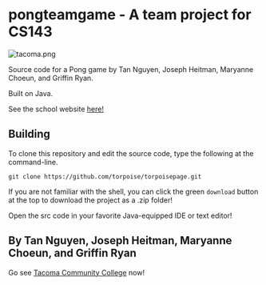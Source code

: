 # pongteamgame - A team project for CS143

![tacoma.png](https://torpoisebucket.s3-us-west-2.amazonaws.com/tacoma.png)

Source code for a Pong game by Tan Nguyen, Joseph Heitman, Maryanne Choeun, and Griffin Ryan.

Built on Java.

See the school website [here!](https://tacomacc.edu/)

## Building

To clone this repository and edit the source code, type
the following at the command-line.

    git clone https://github.com/torpoise/torpoisepage.git

If you are not familiar with the shell, you can click the green `download` button at the top to download the project as a .zip folder!

Open the src code in your favorite Java-equipped IDE or text editor!

## By Tan Nguyen, Joseph Heitman, Maryanne Choeun, and Griffin Ryan

Go see [Tacoma Community College](https://tacomacc.edu/) now!
